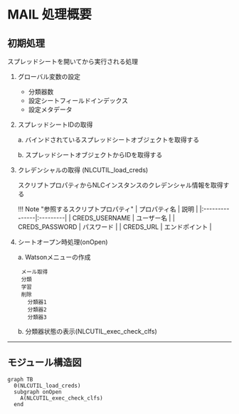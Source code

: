 # MAIL 処理概要

## 初期処理
スプレッドシートを開いてから実行される処理

1. グローバル変数の設定

	- 分類器数
    - 設定シートフィールドインデックス
	- 設定メタデータ

2. スプレッドシートIDの取得

	a. バインドされているスプレッドシートオブジェクトを取得する

    b. スプレッドシートオブジェクトからIDを取得する

3. クレデンシャルの取得 (NLCUTIL_load_creds)

	スクリプトプロパティからNLCインスタンスのクレデンシャル情報を取得する

    !!! Note "参照するスクリプトプロパティ"
        | プロパティ名 | 説明 |
        |:---------------|:---------|
        | CREDS_USERNAME | ユーザー名 |
        | CREDS_PASSWORD | パスワード |
        | CREDS_URL | エンドポイント |

4. シートオープン時処理(onOpen)

	a. Watsonメニューの作成

    	メール取得
    	分類
    	学習
		削除
	  	  分類器1
	  	  分類器2
	  	  分類器3

	b. 分類器状態の表示(NLCUTIL_exec_check_clfs)

---

## モジュール構造図
```mermaid
graph TB
  0(NLCUTIL_load_creds)
  subgraph onOpen
  	A(NLCUTIL_exec_check_clfs)
  end
```
